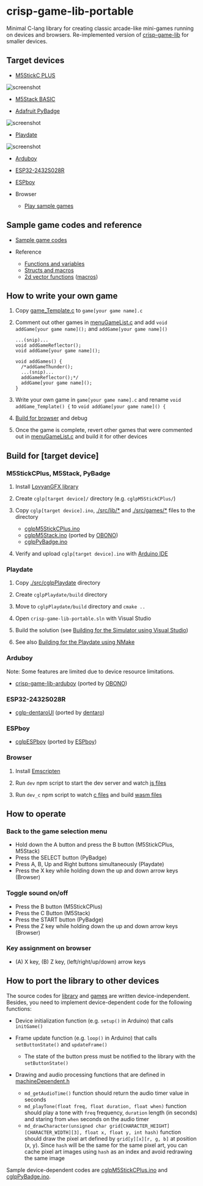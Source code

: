 # crisp-game-lib-portable

Minimal C-lang library for creating classic arcade-like mini-games running on devices and browsers. Re-implemented version of [crisp-game-lib](https://github.com/abagames/crisp-game-lib) for smaller devices.

## Target devices

- [M5StickC PLUS](https://docs.m5stack.com/en/core/m5stickc_plus)

![screenshot](./docs/screenshotM5StickCPlus.gif)

- [M5Stack BASIC](http://docs.m5stack.com/en/core/basic)

- [Adafruit PyBadge](https://learn.adafruit.com/adafruit-pybadge)

![screenshot](./docs/screenshotPyBadge.gif)

- [Playdate](https://play.date/)

![screenshot](./docs/screenshotPlaydate.gif)

- [Arduboy](https://www.arduboy.com/)

- [ESP32-2432S028R](https://ja.aliexpress.com/item/1005004502250619.html)

- [ESPboy](https://www.espboy.com/)

- Browser
  - [Play sample games](https://abagames.github.io/crisp-game-lib-portable/build/)

## Sample game codes and reference

- [Sample game codes](https://github.com/abagames/crisp-game-lib-portable/tree/main/src/games)

- Reference
  - [Functions and variables](https://abagames.github.io/crisp-game-lib-portable/ref_document/html/cglp_8c.html)
  - [Structs and macros](https://abagames.github.io/crisp-game-lib-portable/ref_document/html/cglp_8h.html)
  - [2d vector functions](https://abagames.github.io/crisp-game-lib-portable/ref_document/html/vector_8c.html) ([macros](https://abagames.github.io/crisp-game-lib-portable/ref_document/html/vector_8h.html))

## How to write your own game

1. Copy [game_Template.c](https://raw.githubusercontent.com/abagames/crisp-game-lib-portable/main/src/games/game_Template.c) to `game[your game name].c`

1. Comment out other games in [menuGameList.c](https://github.com/abagames/crisp-game-lib-portable/blob/main/src/lib/menuGameList.c) and add `void addGame[your game name]();` and `addGame[your game name]()`

   ```
   ...(snip)...
   void addGameReflector();
   void addGame[your game name]();

   void addGames() {
     /*addGameThunder();
     ...(snip)...
     addGameReflector();*/
     addGame[your game name]();
   }
   ```

1. Write your own game in `game[your game name].c` and rename `void addGame_Template() {` to `void addGame[your game name]() {`

1. [Build for browser](#browser) and debug

1. Once the game is complete, revert other games that were commented out in [menuGameList.c](https://github.com/abagames/crisp-game-lib-portable/blob/main/src/lib/menuGameList.c) and build it for other devices

## Build for [target device]

### M5StickCPlus, M5Stack, PyBadge

1. Install [LovyanGFX library](https://github.com/lovyan03/LovyanGFX)

1. Create `cglp[target device]/` directory (e.g. `cglpM5StickCPlus/`)

1. Copy `cglp[target device].ino`, [./src/lib/\*](https://github.com/abagames/crisp-game-lib-portable/tree/main/src/lib) and [./src/games/\*](https://github.com/abagames/crisp-game-lib-portable/tree/main/src/games) files to the directory

   - [cglpM5StickCPlus.ino](https://github.com/abagames/crisp-game-lib-portable/blob/main/src/cglpM5StickCPlus/cglpM5StickCPlus.ino)
   - [cglpM5Stack.ino](https://gist.github.com/obono/1606cf8a8a4e9c9f97de4ebebad3460a) (ported by [OBONO](https://github.com/obono))
   - [cglpPyBadge.ino](https://github.com/abagames/crisp-game-lib-portable/blob/main/src/cglpPyBadge/cglpPyBadge.ino)

1. Verify and upload `cglp[target device].ino` with [Arduino IDE](https://www.arduino.cc/en/software)

### Playdate

1. Copy [./src/cglpPlaydate](https://github.com/abagames/crisp-game-lib-portable/tree/main/src/cglpPlaydate) directory

1. Create `cglpPlaydate/build` directory

1. Move to `cglpPlaydate/build` directory and `cmake ..`

1. Open `crisp-game-lib-portable.sln` with Visual Studio

1. Build the solution (see [Building for the Simulator using Visual Studio](https://sdk.play.date/1.12.3/Inside%20Playdate%20with%20C.html#_building_for_the_simulator_using_visual_studio))

1. See also [Building for the Playdate using NMake](https://sdk.play.date/1.12.3/Inside%20Playdate%20with%20C.html#_building_for_the_playdate_using_nmake)

### Arduboy

Note: Some features are limited due to device resource limitations.

- [crisp-game-lib-arduboy](https://github.com/obono/crisp-game-lib-arduboy) (ported by [OBONO](https://github.com/obono))

### ESP32-2432S028R

- [cglp-dentaroUI](https://github.com/dentaro/cglp-dentaroUI) (ported by [dentaro](https://github.com/dentaro))

### ESPboy

- [cglpESPboy](https://github.com/ESPboy-edu/ESPboy_crisp-game-lib-portable/tree/main/cglpESPboy) (ported by [ESPboy](https://github.com/ESPboy-edu))

### Browser

1. Install [Emscripten](https://emscripten.org/)

1. Run `dev` npm script to start the dev server and watch [js files](https://github.com/abagames/crisp-game-lib-portable/tree/main/src/browser)

1. Run `dev_c` npm script to watch [c files](https://github.com/abagames/crisp-game-lib-portable/tree/main/src/lib) and build [wasm files](https://github.com/abagames/crisp-game-lib-portable/tree/main/public/wasm)

## How to operate

### Back to the game selection menu

- Hold down the A button and press the B button (M5StickCPlus, M5Stack)
- Press the SELECT button (PyBadge)
- Press A, B, Up and Right buttons simultaneously (Playdate)
- Press the X key while holding down the up and down arrow keys (Browser)

### Toggle sound on/off

- Press the B button (M5StickCPlus)
- Press the C Button (M5Stack)
- Press the START button (PyBadge)
- Press the Z key while holding down the up and down arrow keys (Browser)

### Key assignment on browser

- (A) X key, (B) Z key, (left/right/up/down) arrow keys

## How to port the library to other devices

The source codes for [library](https://github.com/abagames/crisp-game-lib-portable/tree/main/src/lib) and [games](https://github.com/abagames/crisp-game-lib-portable/tree/main/src/games) are written device-independent. Besides, you need to implement device-dependent code for the following functions:

- Device initialization function (e.g. `setup()` in Arduino) that calls `initGame()`

- Frame update function (e.g. `loop()` in Arduino) that calls `setButtonState()` and `updateFrame()`

  - The state of the button press must be notified to the library with the `setButtonState()`

- Drawing and audio processing functions that are defined in [machineDependent.h](https://github.com/abagames/crisp-game-lib-portable/blob/main/src/lib/machineDependent.h)
  - `md_getAudioTime()` function should return the audio timer value in seconds
  - `md_playTone(float freq, float duration, float when)` function should play a tone with `freq` frequency, `duration` length (in seconds) and staring from `when` seconds on the audio timer
  - `md_drawCharacter(unsigned char grid[CHARACTER_HEIGHT][CHARACTER_WIDTH][3], float x, float y, int hash)` function should draw the pixel art defined by `grid[y][x][r, g, b]` at position (x, y). Since `hash` will be the same for the same pixel art, you can cache pixel art images using `hash` as an index and avoid redrawing the same image

Sample device-dependent codes are [cglpM5StickCPlus.ino](https://github.com/abagames/crisp-game-lib-portable/blob/main/src/cglpM5StickCPlus/cglpM5StickCPlus.ino) and [cglpPyBadge.ino](https://github.com/abagames/crisp-game-lib-portable/blob/main/src/cglpPyBadge/cglpPyBadge.ino).
